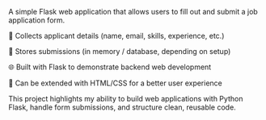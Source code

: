 A simple Flask web application that allows users to fill out and submit a job application form.

📝 Collects applicant details (name, email, skills, experience, etc.)

💾 Stores submissions (in memory / database, depending on setup)

🌐 Built with Flask to demonstrate backend web development

🎨 Can be extended with HTML/CSS for a better user experience

This project highlights my ability to build web applications with Python Flask, handle form submissions, and structure clean, reusable code.